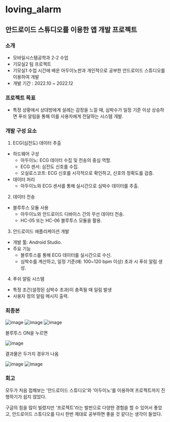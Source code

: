 # loving_alarm
## 안드로이드 스튜디오를 이용한 앱 개발 프로젝트

### 소개
- 모바일시스템공학과 2-2 수업
- 기모실2 팀 프로젝트
- 기모실1 수업 시간에 배운 아두이노판과 개인적으로 공부한 안드로이드 스튜디오를 이용하여 개발
- 개발 기간 : 2022.10 ~ 2022.12

### 프로젝트 목표
- 특정 상황에서 상대방에게 설레는 감정을 느낄 때, 심박수가 일정 기준 이상 상승하면 푸쉬 알림을 통해 이를 사용자에게 전달하는 시스템 개발.

### 개발 구성 요소
1. ECG(심전도) 데이터 추출
- 하드웨어 구성
    - 아두이노: ECG 데이터 수집 및 전송의 중심 역할.
    - ECG 센서: 심전도 신호를 수집.
    - 오실로스코프: ECG 신호를 시각적으로 확인하고, 신호의 정확도를 검증.
- 데이터 처리
    - 아두이노와 ECG 센서를 통해 실시간으로 심박수 데이터를 추출.

2. 데이터 전송
- 블루투스 모듈 사용
    - 아두이노와 안드로이드 디바이스 간의 무선 데이터 전송.
    - HC-05 또는 HC-06 블루투스 모듈을 활용.

3. 안드로이드 애플리케이션 개발
- 개발 툴: Android Studio.
- 주요 기능
    - 블루투스를 통해 ECG 데이터를 실시간으로 수신.
    - 심박수를 계산하고, 일정 기준(예: 100~120 bpm 이상) 초과 시 푸쉬 알림 생성.

4. 푸쉬 알림 시스템
- 특정 조건(설정된 심박수 초과)이 충족될 때 일림 발생
- 사용자 정의 알림 메시지 출력.


### 최종본

![image](https://user-images.githubusercontent.com/102963400/229345434-69681eb9-a6b7-42b0-a31d-ca041a1691a3.png)
![image](https://user-images.githubusercontent.com/102963400/229345449-2cc93203-701d-420e-9e47-277a3a15704e.png)
![image](https://user-images.githubusercontent.com/102963400/229345477-ab549045-d5cc-44f0-b761-1e140674bf62.png)

블루투스 ON을 누르면 

![image](https://user-images.githubusercontent.com/102963400/229345612-cba0241f-f625-431d-bcaf-77df14088a07.png)

결과물은 두가지 경우가 나옴

![image](https://user-images.githubusercontent.com/102963400/229345492-a36d0dc1-fd6d-4a9c-8ee6-06a4f4cfc141.png)
![image](https://user-images.githubusercontent.com/102963400/229345560-e5221683-0901-4245-a214-6e41c7b25fd8.png)

### 회고
모두가 처음 접해보는 '안드로이드 스튜디오'와 '아두이노'를 이용하여 프로젝트까지 진행하기가 쉽지 않았다.

구글의 힘을 많이 빌렸지만 '프로젝트'라는 발판으로 다양한 경험을 할 수 있어서 좋았고, 안드로이드 스튜디오를 다시 한번 제대로 공부하면 좋을 것 같다는 생각이 들었다.










